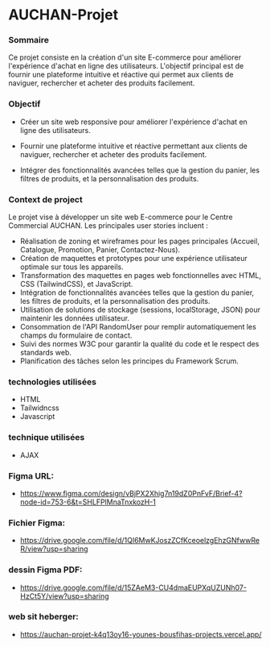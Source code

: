 # AUCHAN-Projet

### Sommaire
Ce projet consiste en la création d'un site E-commerce pour améliorer l'expérience d'achat en ligne des utilisateurs. L'objectif principal est de fournir une plateforme intuitive et réactive qui permet aux clients de naviguer, rechercher et acheter des produits facilement.

### Objectif
* Créer un site web responsive pour améliorer l'expérience d'achat en ligne des utilisateurs.

* Fournir une plateforme intuitive et réactive permettant aux clients de naviguer, rechercher et acheter des produits facilement.

* Intégrer des fonctionnalités avancées telles que la gestion du panier, les filtres de produits, et la personnalisation des produits.

### Context de project
Le projet vise à développer un site web E-commerce pour le Centre Commercial AUCHAN. Les principales user stories incluent :
* Réalisation de zoning et wireframes pour les pages principales (Accueil, Catalogue, Promotion, Panier, Contactez-Nous).
* Création de maquettes et prototypes pour une expérience utilisateur optimale sur tous les appareils.
* Transformation des maquettes en pages web fonctionnelles avec HTML, CSS (TailwindCSS), et JavaScript.
* Intégration de fonctionnalités avancées telles que la gestion du panier, les filtres de produits, et la personnalisation des produits.
* Utilisation de solutions de stockage (sessions, localStorage, JSON) pour maintenir les données utilisateur.
* Consommation de l'API RandomUser pour remplir automatiquement les champs du formulaire de contact.
* Suivi des normes W3C pour garantir la qualité du code et le respect des standards web.
* Planification des tâches selon les principes du Framework Scrum.

### technologies utilisées
* HTML
* Tailwidncss
* Javascript

### technique utilisées
* AJAX

### Figma URL:
* https://www.figma.com/design/vBjPX2Xhig7n19dZ0PnFvF/Brief-4?node-id=753-6&t=SHLFPlMnaTnxkozH-1

### Fichier Figma:
* https://drive.google.com/file/d/1QI6MwKJoszZCfKceoelzgEhzGNfwwReR/view?usp=sharing


### dessin Figma PDF: 
* https://drive.google.com/file/d/15ZAeM3-CU4dmaEUPXqUZUNh07-HzCt5Y/view?usp=sharing


### web sit heberger: 
* https://auchan-projet-k4q13oy16-younes-bousfihas-projects.vercel.app/
